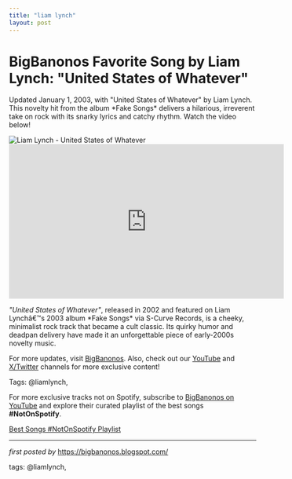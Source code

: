```yaml
---
title: "liam lynch"
layout: post
---
```

<!-- Title of the Post -->
<h1 >BigBanonos Favorite Song by Liam Lynch: "United States of Whatever"</h1> <!-- Introductory Text -->
<p >Updated January 1, 2003, with "United States of Whatever" by Liam Lynch. This novelty hit from the album *Fake Songs* delivers a hilarious, irreverent take on rock with its snarky lyrics and catchy rhythm. Watch the video below!</p> <!-- Featured Image -->
<div > <img src="https://i.scdn.co/image/ab67616d0000b2737b1f8a6d8332d726cf5bfc95" alt="Liam Lynch - United States of Whatever" />
</div> <!-- YouTube Video Embed -->
<div > <iframe width="560" height="315" src="https://www.youtube.com/embed/0Vyj1C8ogtE" frameborder="0" allowfullscreen></iframe>
</div> <!-- Song Information -->
<div > <p><em>"United States of Whatever"</em>, released in 2002 and featured on Liam Lynchâ€™s 2003 album *Fake Songs* via S-Curve Records, is a cheeky, minimalist rock track that became a cult classic. Its quirky humor and deadpan delivery have made it an unforgettable piece of early-2000s novelty music.</p>
</div> <!-- Footer Links -->
<div > <p>For more updates, visit <a href="https://bigbanonos.blogspot.com/" target="_blank">BigBanonos</a>. Also, check out our <a href="https://www.youtube.com/@BigBanonos" target="_blank">YouTube</a> and <a href="https://x.com/bigbanonos" target="_blank">X/Twitter</a> channels for more exclusive content!</p>
</div> <!-- Tags -->
<p >Tags: @liamlynch,</p>


<!--Subscribe and Playlist Links-->
<div>
    <p>For more exclusive tracks not on Spotify, subscribe to <a href="https://www.youtube.com/@BigBanonos" target="_blank">BigBanonos on YouTube</a> and explore their curated playlist of the best songs <strong>#NotOnSpotify</strong>.</p>
    <p><a href="https://www.youtube.com/playlist?list=PLtuNtuTatqI0kFahUCbtbfenC_ET5O_tr" target="_blank">Best Songs #NotOnSpotify Playlist<br /></a></p></div>

<hr />

<p><em>first posted by</em> <a href="https://bigbanonos.blogspot.com/" rel="noopener" target="_new">https://bigbanonos.blogspot.com/</a></p>

<p>tags: @liamlynch,</p>
